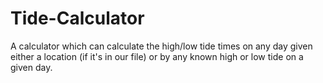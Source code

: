 # Tide-Calculator
A calculator which can calculate the high/low tide times on any day given either a location (if it's in our file) or by any known high or low tide on a given day.
